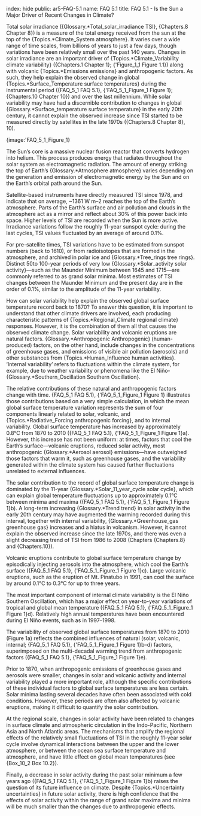 index: hide
public: ar5-FAQ-5.1
name: FAQ 5.1
title: FAQ 5.1 - Is the Sun a Major Driver of Recent Changes in Climate?

Total solar irradiance ({Glossary.*Total_solar_irradiance TSI}, {Chapters.8 Chapter 8}) is a measure of the total energy received from the sun at the top of the {Topics.*Climate_System atmosphere}. It varies over a wide range of time scales, from billions of years to just a few days, though variations have been relatively small over the past 140 years. Changes in solar irradiance are an important driver of {Topics.*Climate_Variability climate variability} ({Chapters.1 Chapter 1}; {'Figure_1_1 Figure 1.1}) along with volcanic {Topics.*Emissions emissions} and anthropogenic factors. As such, they help explain the observed change in global {Topics.*Surface_Temperature surface temperatures} during the instrumental period ({FAQ_5_1 FAQ 5.1}, {'FAQ_5_1_Figure_1 Figure 1}; {Chapters.10 Chapter 10}) and over the last millennium. While solar variability may have had a discernible contribution to changes in global {Glossary.*Surface_temperature surface temperature} in the early 20th century, it cannot explain the observed increase since TSI started to be measured directly by satellites in the late 1970s ({Chapters.8 Chapter 8}, 10).

{image:'FAQ_5_1_Figure_1}

The Sun’s core is a massive nuclear fusion reactor that converts hydrogen into helium. This process produces energy that radiates throughout the solar system as electromagnetic radiation. The amount of energy striking the top of Earth’s {Glossary.*Atmosphere atmosphere} varies depending on the generation and emission of electromagnetic energy by the Sun and on the Earth’s orbital path around the Sun.

Satellite-based instruments have directly measured TSI since 1978, and indicate that on average, ~1361 W m–2 reaches the top of the Earth’s atmosphere. Parts of the Earth’s surface and air pollution and clouds in the atmosphere act as a mirror and reflect about 30% of this power back into space. Higher levels of TSI are recorded when the Sun is more active. Irradiance variations follow the roughly 11-year sunspot cycle: during the last cycles, TSI values fluctuated by an average of around 0.1%.

For pre-satellite times, TSI variations have to be estimated from sunspot numbers (back to 1610), or from radioisotopes that are formed in the atmosphere, and archived in polar ice and {Glossary.*Tree_rings tree rings}. Distinct 50to 100-year periods of very low {Glossary.*Solar_activity solar activity}—such as the Maunder Minimum between 1645 and 1715—are commonly referred to as grand solar minima. Most estimates of TSI changes between the Maunder Minimum and the present day are in the order of 0.1%, similar to the amplitude of the 11-year variability.

How can solar variability help explain the observed global surface temperature record back to 1870? To answer this question, it is important to understand that other climate drivers are involved, each producing characteristic patterns of {Topics.*Regional_Climate regional climate} responses. However, it is the combination of them all that causes the observed climate change. Solar variability and volcanic eruptions are natural factors. {Glossary.*Anthropogenic Anthropogenic} (human-produced) factors, on the other hand, include changes in the concentrations of greenhouse gases, and emissions of visible air pollution (aerosols) and other substances from {Topics.*Human_Influence human activities}. ‘Internal variability’ refers to fluctuations within the climate system, for example, due to weather variability or phenomena like the El Niño-{Glossary.*Southern_Oscillation Southern Oscillation}.

The relative contributions of these natural and anthropogenic factors change with time. {FAQ_5_1 FAQ 5.1}, {'FAQ_5_1_Figure_1 Figure 1} illustrates those contributions based on a very simple calculation, in which the mean global surface temperature variation represents the sum of four components linearly related to solar, volcanic, and {Topics.*Radiative_Forcing anthropogenic forcing}, and to internal variability. Global surface temperature has increased by approximately 0.8°C from 1870 to 2010 ({FAQ_5_1 FAQ 5.1}, {'FAQ_5_1_Figure_1 Figure 1}a). However, this increase has not been uniform: at times, factors that cool the Earth’s surface—volcanic eruptions, reduced solar activity, most anthropogenic {Glossary.*Aerosol aerosol} emissions—have outweighed those factors that warm it, such as greenhouse gases, and the variability generated within the climate system has caused further fluctuations unrelated to external influences.

The solar contribution to the record of global surface temperature change is dominated by the 11-year {Glossary.*Solar_11_year_cycle solar cycle}, which can explain global temperature fluctuations up to approximately 0.1°C between minima and maxima ({FAQ_5_1 FAQ 5.1}, {'FAQ_5_1_Figure_1 Figure 1}b). A long-term increasing {Glossary.*Trend trend} in solar activity in the early 20th century may have augmented the warming recorded during this interval, together with internal variability, {Glossary.*Greenhouse_gas greenhouse gas} increases and a hiatus in volcanism. However, it cannot explain the observed increase since the late 1970s, and there was even a slight decreasing trend of TSI from 1986 to 2008 (Chapters {Chapters.8} and {Chapters.10}).

Volcanic eruptions contribute to global surface temperature change by episodically injecting aerosols into the atmosphere, which cool the Earth’s surface ({FAQ_5_1 FAQ 5.1}, {'FAQ_5_1_Figure_1 Figure 1}c). Large volcanic eruptions, such as the eruption of Mt. Pinatubo in 1991, can cool the surface by around 0.1°C to 0.3°C for up to three years.

The most important component of internal climate variability is the El Niño Southern Oscillation, which has a major effect on year-to-year variations of tropical and global mean temperature ({FAQ_5_1 FAQ 5.1}, {'FAQ_5_1_Figure_1 Figure 1}d). Relatively high annual temperatures have been encountered during El Niño events, such as in 1997–1998.

The variability of observed global surface temperatures from 1870 to 2010 (Figure 1a) reflects the combined influences of natural (solar, volcanic, internal; {FAQ_5_1 FAQ 5.1}, {'FAQ_5_1_Figure_1 Figure 1}b–d) factors, superimposed on the multi-decadal warming trend from anthropogenic factors ({FAQ_5_1 FAQ 5.1}, {'FAQ_5_1_Figure_1 Figure 1}e).

Prior to 1870, when anthropogenic emissions of greenhouse gases and aerosols were smaller, changes in solar and volcanic activity and internal variability played a more important role, although the specific contributions of these individual factors to global surface temperatures are less certain. Solar minima lasting several decades have often been associated with cold conditions. However, these periods are often also affected by volcanic eruptions, making it difficult to quantify the solar contribution.

At the regional scale, changes in solar activity have been related to changes in surface climate and atmospheric circulation in the Indo-Pacific, Northern Asia and North Atlantic areas. The mechanisms that amplify the regional effects of the relatively small fluctuations of TSI in the roughly 11-year solar cycle involve dynamical interactions between the upper and the lower atmosphere, or between the ocean sea surface temperature and atmosphere, and have little effect on global mean temperatures (see {Box_10_2 Box 10.2}).

Finally, a decrease in solar activity during the past solar minimum a few years ago ({FAQ_5_1 FAQ 5.1}, {'FAQ_5_1_Figure_1 Figure 1}b) raises the question of its future influence on climate. Despite {Topics.*Uncertainty uncertainties} in future solar activity, there is high confidence that the effects of solar activity within the range of grand solar maxima and minima will be much smaller than the changes due to anthropogenic effects.
